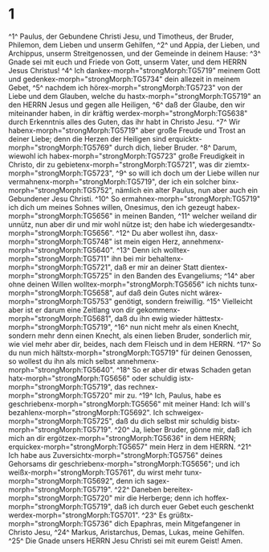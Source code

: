 # 1 
^1^ Paulus, der Gebundene Christi Jesu, und Timotheus, der Bruder, Philemon, dem Lieben und unserm Gehilfen, ^2^ und Appia, der Lieben, und Archippus, unserm Streitgenossen, und der Gemeinde in deinem Hause: ^3^ Gnade sei mit euch und Friede von Gott, unserm Vater, und dem HERRN Jesus Christus! ^4^ Ich dankex-morph="strongMorph:TG5719" meinem Gott und gedenkex-morph="strongMorph:TG5734" dein allezeit in meinem Gebet, ^5^ nachdem ich hörex-morph="strongMorph:TG5723" von der Liebe und dem Glauben, welche du hastx-morph="strongMorph:TG5719" an den HERRN Jesus und gegen alle Heiligen, ^6^ daß der Glaube, den wir miteinander haben, in dir kräftig werdex-morph="strongMorph:TG5638" durch Erkenntnis alles des Guten, das ihr habt in Christo Jesu. ^7^ Wir habenx-morph="strongMorph:TG5719" aber große Freude und Trost an deiner Liebe; denn die Herzen der Heiligen sind erquicktx-morph="strongMorph:TG5769" durch dich, lieber Bruder. ^8^ Darum, wiewohl ich habex-morph="strongMorph:TG5723" große Freudigkeit in Christo, dir zu gebietenx-morph="strongMorph:TG5721", was dir ziemtx-morph="strongMorph:TG5723", ^9^ so will ich doch um der Liebe willen nur vermahnenx-morph="strongMorph:TG5719", der ich ein solcher binx-morph="strongMorph:TG5752", nämlich ein alter Paulus, nun aber auch ein Gebundener Jesu Christi. ^10^ So ermahnex-morph="strongMorph:TG5719" ich dich um meines Sohnes willen, Onesimus, den ich gezeugt habex-morph="strongMorph:TG5656" in meinen Banden, ^11^ welcher weiland dir unnütz, nun aber dir und mir wohl nütze ist; den habe ich wiedergesandtx-morph="strongMorph:TG5656". ^12^ Du aber wollest ihn, dasx-morph="strongMorph:TG5748" ist mein eigen Herz, annehmenx-morph="strongMorph:TG5640". ^13^ Denn ich wolltex-morph="strongMorph:TG5711" ihn bei mir behaltenx-morph="strongMorph:TG5721", daß er mir an deiner Statt dientex-morph="strongMorph:TG5725" in den Banden des Evangeliums; ^14^ aber ohne deinen Willen wolltex-morph="strongMorph:TG5656" ich nichts tunx-morph="strongMorph:TG5658", auf daß dein Gutes nicht wärex-morph="strongMorph:TG5753" genötigt, sondern freiwillig. ^15^ Vielleicht aber ist er darum eine Zeitlang von dir gekommenx-morph="strongMorph:TG5681", daß du ihn ewig wieder hättestx-morph="strongMorph:TG5719", ^16^ nun nicht mehr als einen Knecht, sondern mehr denn einen Knecht, als einen lieben Bruder, sonderlich mir, wie viel mehr aber dir, beides, nach dem Fleisch und in dem HERRN. ^17^ So du nun mich hältstx-morph="strongMorph:TG5719" für deinen Genossen, so wollest du ihn als mich selbst annehmenx-morph="strongMorph:TG5640". ^18^ So er aber dir etwas Schaden getan hatx-morph="strongMorph:TG5656" oder schuldig istx-morph="strongMorph:TG5719", das rechnex-morph="strongMorph:TG5720" mir zu. ^19^ Ich, Paulus, habe es geschriebenx-morph="strongMorph:TG5656" mit meiner Hand: Ich will's bezahlenx-morph="strongMorph:TG5692". Ich schweigex-morph="strongMorph:TG5725", daß du dich selbst mir schuldig bistx-morph="strongMorph:TG5719". ^20^ Ja, lieber Bruder, gönne mir, daß ich mich an dir ergötzex-morph="strongMorph:TG5636" in dem HERRN; erquickex-morph="strongMorph:TG5657" mein Herz in dem HERRN. ^21^ Ich habe aus Zuversichtx-morph="strongMorph:TG5756" deines Gehorsams dir geschriebenx-morph="strongMorph:TG5656"; und ich weißx-morph="strongMorph:TG5761", du wirst mehr tunx-morph="strongMorph:TG5692", denn ich sagex-morph="strongMorph:TG5719". ^22^ Daneben bereitex-morph="strongMorph:TG5720" mir die Herberge; denn ich hoffex-morph="strongMorph:TG5719", daß ich durch euer Gebet euch geschenkt werdex-morph="strongMorph:TG5701". ^23^ Es grüßtx-morph="strongMorph:TG5736" dich Epaphras, mein Mitgefangener in Christo Jesu, ^24^ Markus, Aristarchus, Demas, Lukas, meine Gehilfen. ^25^ Die Gnade unsers HERRN Jesu Christi sei mit eurem Geist! Amen. 